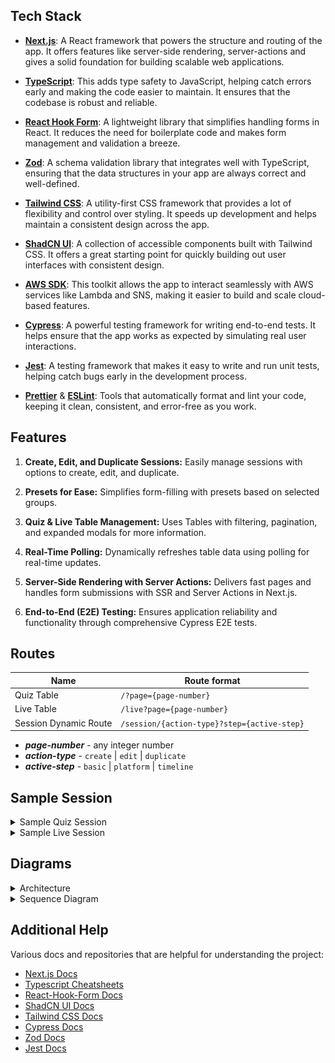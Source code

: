 ## Tech Stack

- [**Next.js**](https://nextjs.org/): A React framework that powers the structure and routing of the app. It offers features like server-side rendering, server-actions and gives a solid foundation for building scalable web applications.

- [**TypeScript**](https://www.typescriptlang.org/): This adds type safety to JavaScript, helping catch errors early and making the code easier to maintain. It ensures that the codebase is robust and reliable.

- [**React Hook Form**](https://react-hook-form.com/): A lightweight library that simplifies handling forms in React. It reduces the need for boilerplate code and makes form management and validation a breeze.

- [**Zod**](https://zod.dev/): A schema validation library that integrates well with TypeScript, ensuring that the data structures in your app are always correct and well-defined.

- [**Tailwind CSS**](https://tailwindcss.com/): A utility-first CSS framework that provides a lot of flexibility and control over styling. It speeds up development and helps maintain a consistent design across the app.

- [**ShadCN UI**](https://ui.shadcn.dev/): A collection of accessible components built with Tailwind CSS. It offers a great starting point for quickly building out user interfaces with consistent design.

- [**AWS SDK**](https://aws.amazon.com/developer/tools/): This toolkit allows the app to interact seamlessly with AWS services like Lambda and SNS, making it easier to build and scale cloud-based features.

- [**Cypress**](https://docs.cypress.io/): A powerful testing framework for writing end-to-end tests. It helps ensure that the app works as expected by simulating real user interactions.

- [**Jest**](https://jestjs.io/): A testing framework that makes it easy to write and run unit tests, helping catch bugs early in the development process.

- [**Prettier**](https://prettier.io/) & [**ESLint**](https://eslint.org/): Tools that automatically format and lint your code, keeping it clean, consistent, and error-free as you work.

## Features

1. **Create, Edit, and Duplicate Sessions:**
   Easily manage sessions with options to create, edit, and duplicate.

2. **Presets for Ease:**
   Simplifies form-filling with presets based on selected groups.

3. **Quiz & Live Table Management:**
   Uses Tables with filtering, pagination, and expanded modals for more information.

4. **Real-Time Polling:**
   Dynamically refreshes table data using polling for real-time updates.

5. **Server-Side Rendering with Server Actions:**
   Delivers fast pages and handles form submissions with SSR and Server Actions in Next.js.

6. **End-to-End (E2E) Testing:**
   Ensures application reliability and functionality through comprehensive Cypress E2E tests.

## Routes

| Name                  | Route format                                |
| --------------------- | ------------------------------------------- |
| Quiz Table            | `/?page={page-number}`                      |
| Live Table            | `/live?page={page-number}`                  |
| Session Dynamic Route | `/session/{action-type}?step={active-step}` |

- **_page-number_** - any integer number
- **_action-type_** - `create` | `edit` | `duplicate`
- **_active-step_** - `basic` | `platform` | `timeline`

## Sample Session

<details>
<summary>Sample Quiz Session</summary>

```json
{
  "auth_type": "ID",
  "created_by_id": null,
  "end_time": "2024-08-26T16:00:00Z",
  "id": 825,
  "id_generation": false,
  "inserted_at": "2024-08-19T11:54:57",
  "is_active": true,
  "meta_data": {
    "admin_testing_link": "https://staging-quiz.avantifellows.org/quiz/66c5fb6b23b8aa8bac7665d4?apiKey=6qOO8UdF1EGxLgzwIbQN&userId=test_admin",
    "batch_id": "HaryanaStudents_9_Foundation_24_001",
    "cms_test_id": "https://cms.peerlearning.com/chapter_tests/6556f6763562d97a6300aa35",
    "course": "Foundation",
    "date_created": "2024-08-19T17:24:57.292Z",
    "grade": 9,
    "group": "HaryanaStudents",
    "has_synced_to_bq": false,
    "infinite_session": false,
    "marking_scheme": "4,-1",
    "number_of_fields_in_popup_form": "",
    "optional_limits": "N/A",
    "parent_id": "HR-9-Foundation-24",
    "report_link": "https://lnk.avantifellows.org/8KdG",
    "shortened_link": "https://lnk.avantifellows.org/Jtcn",
    "shortened_omr_link": "https://lnk.avantifellows.org/Jtcn",
    "show_answers": false,
    "show_scores": true,
    "status": "success",
    "stream": "pcmb",
    "test_format": "mock_test",
    "test_purpose": "one_time",
    "test_takers_count": 10,
    "test_type": "assessment",
    "gurukul_format_type": "qa"
  },
  "name": "Cypress Quiz Session",
  "owner_id": null,
  "platform": "quiz",
  "platform_id": "66c5fb6b23b8aa8bac7665d4",
  "platform_link": "66c5fb6b23b8aa8bac7665d4",
  "popup_form": false,
  "popup_form_id": null,
  "portal_link": "https://staging-auth.avantifellows.org?sessionId=HaryanaStudents_66c5fb6b23b8aa8bac7665d4",
  "purpose": {
    "params": "quiz",
    "type": "attendance"
  },
  "redirection": true,
  "repeat_schedule": {
    "params": [1, 2, 3, 4, 5],
    "type": "weekly"
  },
  "session_id": "HaryanaStudents_66c5fb6b23b8aa8bac7665d4",
  "signup_form": false,
  "signup_form_id": null,
  "start_time": "2024-08-19T10:00:00Z",
  "type": "sign-in",
  "updated_at": "2024-08-21T14:36:30"
}
```

</details>

<details>
<summary>Sample Live Session</summary>

```json
{
  "auth_type": "ID",
  "created_by_id": null,
  "end_time": "2024-08-23T20:00:00Z",
  "id": 826,
  "id_generation": false,
  "inserted_at": "2024-08-19T12:21:29",
  "is_active": true,
  "meta_data": {
    "batch_id": "HaryanaStudents_9_Foundation_24_001,HaryanaStudents_10_Foundation_24_001",
    "date_created": "2024-08-19T17:51:28.813Z",
    "grade": 9,
    "group": "HaryanaStudents",
    "number_of_fields_in_popup_form": "",
    "parent_id": "",
    "shortened_link": "https://lnk.avantifellows.org/L7gH",
    "shortened_omr_link": "https://lnk.avantifellows.org/Jtcn",
    "status": "success",
    "subject": "Maths,Physics",
    "test_takers_count": 10
  },
  "name": "Cypress Live Session Edit",
  "owner_id": null,
  "platform": "youtube",
  "platform_id": "jfKfPfyJRdk",
  "platform_link": "https://www.youtube.com/live/jfKfPfyJRdk",
  "popup_form": false,
  "popup_form_id": null,
  "portal_link": "https://staging-auth.avantifellows.org?sessionId=HaryanaStudents_HaryanaStudents_9_Foundation_24_001,HaryanaStudents_10_Foundation_24_001_45523_jfKfPfyJRdk",
  "purpose": {
    "sub-type": "liveclass"
  },
  "redirection": true,
  "repeat_schedule": {
    "params": [1, 2, 3, 4, 5, 6, 7],
    "type": "weekly"
  },
  "session_id": "HaryanaStudents_HaryanaStudents_9_Foundation_24_001,HaryanaStudents_10_Foundation_24_001_45523_jfKfPfyJRdk",
  "signup_form": false,
  "signup_form_id": null,
  "start_time": "2024-08-19T08:00:00Z",
  "type": "sign-in",
  "updated_at": "2024-08-19T12:28:26"
}
```

</details>

## Diagrams

<details>
<summary>Architecture</summary>

![Architecture Diagram](./images/architecture.png)

</details>

<details>

<summary>Sequence Diagram</summary>

![Sequence Diagram](./images/sequence.png)

</details>

## Additional Help

Various docs and repositories that are helpful for understanding the project:

- [Next.js Docs](https://nextjs.org/docs/)
- [Typescript Cheatsheets](https://www.typescriptlang.org/cheatsheets/)
- [React-Hook-Form Docs](https://react-hook-form.com/get-started/)
- [ShadCN UI Docs](https://ui.shadcn.dev/docs)
- [Tailwind CSS Docs](https://tailwindcss.com/docs)
- [Cypress Docs](https://docs.cypress.io/)
- [Zod Docs](https://zod.dev/)
- [Jest Docs](https://jestjs.io/docs/getting-started)

